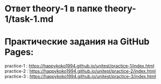 # Ответ theory-1 в папке theory-1/task-1.md

# Практические задания на GitHub Pages:
practice-1 : https://happykoko1994.github.io/unitest/practice-1/index.html
practice-2 : https://happykoko1994.github.io/unitest/practice-2/index.html
practice-3 : https://happykoko1994.github.io/unitest/practice-3/index.html
